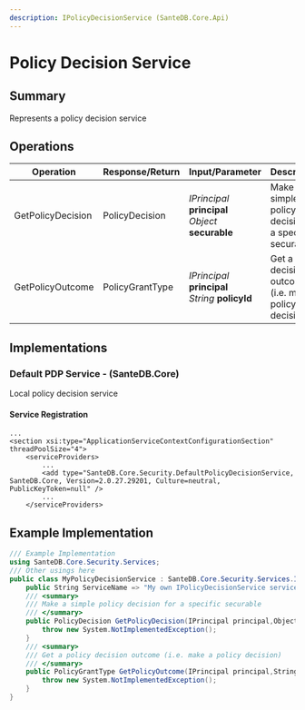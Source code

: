 ```yaml
---
description: IPolicyDecisionService (SanteDB.Core.Api)
---
```


# Policy Decision Service

## Summary

Represents a policy decision service

## Operations

| Operation         | Response/Return | Input/Parameter                                                                                     | Description                                                 |
| ----------------- | --------------- | --------------------------------------------------------------------------------------------------- | ----------------------------------------------------------- |
| GetPolicyDecision | PolicyDecision  | <p><em>IPrincipal</em> <strong>principal</strong><br><em>Object</em> <strong>securable</strong></p> | Make a simple policy decision for a specific securable      |
| GetPolicyOutcome  | PolicyGrantType | <p><em>IPrincipal</em> <strong>principal</strong><br><em>String</em> <strong>policyId</strong></p>  | Get a policy decision outcome (i.e. make a policy decision) |

## Implementations

### Default PDP Service - (SanteDB.Core)

Local policy decision service

#### Service Registration

```markup
...
<section xsi:type="ApplicationServiceContextConfigurationSection" threadPoolSize="4">
    <serviceProviders>
        ...
        <add type="SanteDB.Core.Security.DefaultPolicyDecisionService, SanteDB.Core, Version=2.0.27.29201, Culture=neutral, PublicKeyToken=null" />
        ...
    </serviceProviders>
```

## Example Implementation

```csharp
/// Example Implementation
using SanteDB.Core.Security.Services;
/// Other usings here
public class MyPolicyDecisionService : SanteDB.Core.Security.Services.IPolicyDecisionService { 
    public String ServiceName => "My own IPolicyDecisionService service";
    /// <summary>
    /// Make a simple policy decision for a specific securable
    /// </summary>
    public PolicyDecision GetPolicyDecision(IPrincipal principal,Object securable){
        throw new System.NotImplementedException();
    }
    /// <summary>
    /// Get a policy decision outcome (i.e. make a policy decision)
    /// </summary>
    public PolicyGrantType GetPolicyOutcome(IPrincipal principal,String policyId){
        throw new System.NotImplementedException();
    }
}
```
